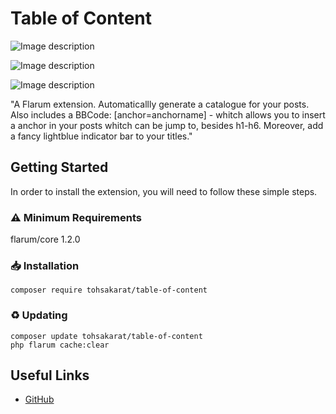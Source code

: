 # Table of Content
 
![Image description](https://gzszd.club/assets/files/2022-08-14/1660447427-922182-image.png) 
 
![Image description](https://gzszd.club/assets/files/2022-08-14/1660447468-988401-image.png) 
 
 
![Image description](https://gzszd.club/assets/files/2022-08-14/1660448329-377736-image.png) 


"A Flarum extension.  Automaticallly generate a catalogue for your posts. Also includes a BBCode: [anchor=anchorname] - whitch allows you to insert a anchor in your posts whitch can be jump to, besides h1-h6. Moreover, add a fancy lightblue indicator bar to your titles."

## Getting Started

In order to install the extension, you will need to follow these simple steps.


### ⚠️ Minimum Requirements

flarum/core 1.2.0

### 📥 Installation
   ```
   composer require tohsakarat/table-of-content
   ```

### ♻ Updating
   ```
   composer update tohsakarat/table-of-content
   php flarum cache:clear
   ```

## Useful Links

* [GitHub](https://github.com/tohsakrat/flarum-table-of-content)
